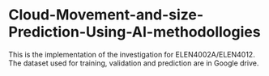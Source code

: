 # Cloud-Movement-and-size-Prediction-Using-AI-methodollogies

This is the implementation of the investigation for ELEN4002A/ELEN4012. The dataset used for training, validation and prediction are in Google drive. 
